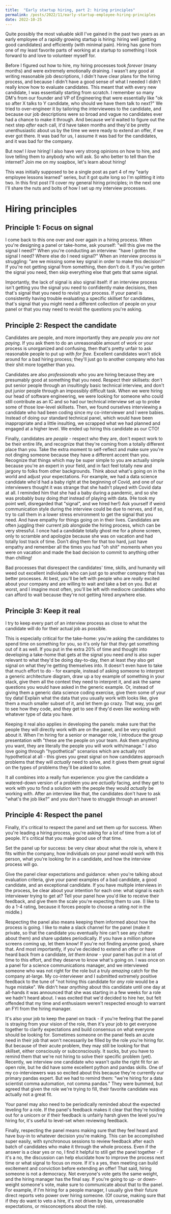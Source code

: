 ```yaml
---
title:  "Early startup hiring, part 2: hiring principles"
permalink: /posts/2022/11/early-startup-employee-hiring-principles
date: 2022-10-25
---
```


Quite possibly the most valuable skill I've gained in the past two years as an early employee of a rapidly growing startup is hiring: hiring well (getting good candidates) and efficiently (with minimal pain).
Hiring has gone from one of my least favorite parts of working at a startup to something I look forward to and love to volunteer myself for.

Before I figured out how to hire, my hiring processes took _forever_ (many months) and were extremely emotionally draining.
I wasn't any good at writing reasonable job descriptions, I didn't have clear plans for the hiring process, and because I didn't have a good sense of what I needed I didn't really know how to evaluate candidates.
This meant that with every new candidate, I was essentially starting from scratch.
I remember so many DM's from our founder and VP of Engineering that were essentially like "ok so after X talks to Y candidate, who should we have them talk to next?"
We tried to over-engineer it by tailoring the interviewees to the candidate, and because our job descriptions were so broad and vague no candidates ever had a chance to make it through.
And because we'd waited to figure out the next step _after_ each call, it'd have taken months and they'd be pretty unenthusiastic about us by the time we were ready to extend an offer, if we ever got there.
It was bad for us, I assume it was bad for the candidates, and it was bad for the company.

But now! I _love_ hiring!
I also have very strong opinions on how to hire, and love telling them to anybody who will ask.
So who better to tell than the internet?
Join me on my soapbox, let's learn about hiring!

This was initially supposed to be a single post as part 4 of my "early employee lessons learned" series, but it got quite long so I'm splitting it into two.
In this first post I'll cover my general hiring principles; in the next one I'll share the nuts and bolts of how I set up my interview processes.

# Hiring principles

## Principle 1: Focus on signal

I come back to this one over and over again in a hiring process. When you're designing a panel or take-home, ask yourself: "will this give me the signal I need?" When you're conducting an interview: "have I gotten the signal I need? Where else do I need signal?" When an interview process is struggling: "are we missing some key signal in order to make this decision?" If you're not getting signal from something, then don't do it. If you've gotten the signal you need, then skip everything else that gets that same signal.

Importantly, the lack of signal is also signal itself: if an interview process isn't getting you the signal you need to confidently make decisions, then that's signal that you need to revisit your process.
If your panel is consistently having trouble evaluating a specific skillset for candidates, that's signal that you might need a different collection of people on your panel or that you may need to revisit the questions you're asking.

## Principle 2: Respect the candidate

Candidates are people, and more importantly they are _people you are not paying_. If you ask them to do an unreasonable amount of work or your process is unorganized and confusing, then that's pretty unfair to ask reasonable people to put up with _for free_. Excellent candidates won't stick around for a bad hiring process; they'll just go to another company who has their shit more together than you. 

Candidates are also _professionals_ who you are hiring because they are presumably good at something that you need. Respect their skillsets: don't put senior people through an insultingly basic technical interview, and don't put junior people through an impossibly difficult task. 
When we were hiring our head of software engineering, we were looking for someone who could still contribute as an IC and so had our technical interview set up to probe some of those low-level skillsets.
Then, we found ourselves interviewing a candidate who had been coding since my co-interviewer and I were babies. 
Instead of doing our standard technical panel, which would have been inappropriate and a little insulting, we scrapped what we had planned and engaged at a higher level.
We ended up hiring this candidate as our CTO!

Finally, candidates are _people_ - respect who they are, don't expect work to be their entire life, and recognize that they're coming from a totally different place than you. Take the extra moment to self-reflect and make sure you're not dinging someone because they have a different accent than you. Recognize that things which may be super simple to you are actually simple because you're an expert in your field, and in fact feel totally new and jargony to folks from other backgrounds. Think about what's going on in the world and adjust your expectations.
For example, we had a data science candidate who'd had a baby right at the beginning of Covid, and one of our interviewers thought it was strange that she hadn't played with Covid data at all. I reminded him that she had a baby during a pandemic, and so she was probably busy doing _that_ instead of playing with data. (He took my point well, disregarded that "signal", and we hired her!)
Ask yourself if weird communication style during the interview could be due to nerves, and if so, try to call them in a lower stress environment to get the signal that you need. 
And have empathy for things going on in their lives. Candidates are often juggling their current job alongside the hiring process, which can be very stressful.
I once had a candidate totally ghost me for a phone screen, only to scramble and apologize because she was on vacation and had totally lost track of time. Don't ding them for that too hard, just have empathy and remember all the times you had "oh shit" moments when you were on vacation and made the bad decision to commit to anything other than chilling! 

Bad processes that disrespect the candidates' time, skills, and humanity will weed out excellent individuals who can just go to another company that has better processes. At best, you'll be left with people who are _really_ excited about your company and are willing to wait and take a bet on you. But at worst, and I imagine most often, you'll be left with mediocre candidates who can afford to wait because they're not getting hired anywhere else.

## Principle 3: Keep it real

I try to keep every part of an interview process as close to what the candidate will do for their actual job as possible.

This is especially critical for the take-home: you're asking the candidates to spend time on something for you, so it's only fair that _they_ get something out of it as well.
If you put in the extra 20% of time and thought into developing a take-home that gets at the signal you need _and_ is also super relevant to what they'd be doing day-to-day, then at least _they_ also get signal on what they're getting themselves into. 
It doesn't even have to take that much effort to do - for example, instead of asking someone to interpret a generic architecture diagram, draw up a toy example of something in your stack, give them all the context they need to interpret it, and ask the same questions you would have asked in the generic example.
Or, instead of giving them a generic data science coding exercise, give them some of your toy data! Explain what the data that you usually work with looks like, give them a much smaller subset of it, and let them go crazy.
That way, you get to see how they code, and they get to see if they'd even like working with whatever type of data you have.

Keeping it real also applies in developing the panels: make sure that the people they will directly work with are on the panel, and be very explicit about it.
When I'm hiring for a senior or manager role, I introduce the group presentation with "these are the people on your team. Ask them anything you want, they are literally the people you will work with/manage."
I also love going through "hypothetical" scenarios which are actually not hypothetical at all - this gives you great signal on how candidates approach problems that they will _actually_ need to solve, and it gives them great signal on the types of problems they'll be asked to solve.

It all combines into a really fun experience: you give the candidate a watered-down version of a problem you are _actually_ facing, and they get to work with you to find a solution with the people they would _actually_ be working with.
After an interview like that, the candidates don't have to ask "what's the job like?" and you don't have to struggle through an answer!

## Principle 4: Respect the panel

Finally, it's critical to respect the panel and set them up for success. When you're leading a hiring process, you're asking for a lot of time from a lot of people. It's critical that you make good use of that time.

Set the panel up for success: be very clear about what the role is, where it fits within the company, how individuals on your panel would work with this person, what you're looking for in a candidate, and how the interview process will go.

Give the panel clear expectations and guidance: when you're talking about evaluation criteria, give your panel examples of a bad candidate, a good candidate, and an exceptional candidate. If you have multiple interviews in the process, be clear about your intention for each one: what signal is each interviewer trying to get at?
Tell your panel how you'd like to receive their feedback, and give them the scale you're expecting them to use.
(I like to do a 1-4 rating, because it forces people to choose a rating _not_ in the middle.)

Respecting the panel also means keeping them informed about how the process is going. 
I like to make a slack channel for the panel (make it private, so that the candidate you eventually hire can't see any chatter about them) and share updates periodically.
If you have a million phone screens coming up, let them know!
If you're not finding anyone good, share that.
And most importantly, if you've decided to extend an offer or have heard back from a candidate, _let them know_ - your panel has put in a lot of time to this effort, and they deserve to know what's going on.
I was once on a panel for a science communications manager, and we interviewed someone who was not right for the role but a truly _amazing_ catch for the company at-large. My co-interviewer and I submitted extremely positive feedback to the tune of "not hiring this candidate for _any role_ would be a huge mistake". We didn't hear _anything_ about this candidate until one day at all-hands it was announced that she was starting in a few weeks for a role we hadn't heard about.
I was excited that we'd decided to hire her, but felt offended that my time and enthusiasm weren't respected enough to warrant an FYI from the hiring manager.

It's also your job to keep the panel on track - if you're feeling that the panel is straying from your vision of the role, then it's your job to get everyone together to clarify expectations and build consensus on what everyone should be looking for.
Sometimes someone on the panel feels an acute need in their job that won't necessarily be filled by the  role you're hiring for. But because of their acute problem, they may still be looking for that skillset, either consciously or subconsciously. It sucks, but you have to remind them that we're not hiring to solve their specific problem (yet). 
Recently, we interview one candidate who wasn't quite the right fit for an open role, but he did have some excellent python and pandas skills. One of my co-interviewers was so excited about this because they're currently our primary pandas expert. But we had to remind them: "we're hiring for a data scientist comma automation, not comma pandas." They were bummed, but agreed that given the role we're trying to fill, their favorite candidate was actually not a great fit.

Your panel may also need to be periodically reminded about the expected leveling for a role. If the panel's feedback makes it clear that they're holding out for a unicorn or if their feedback is unfairly harsh given the level you're hiring for, it's useful to level-set when reviewing feedback.

Finally, respecting the panel means making sure that they feel heard and have buy-in to whatever decision you're making.
This can be accomplished super easily, with synchronous sessions to review feedback after each batch of candidates who make it through the whole process.
Even if the answer is a clear yes or no, I find it helpful to still get the panel together - if it's a no, the discussion can help elucidate how to improve the process next time or what signal to focus on more. If it's a yes, then meeting can build excitement and conviction before extending an offer!
That said, hiring someone is not a democracy. Not everyone's vote gets the same weight, and the hiring manager has the final say.
If you're going to up- or down-weight someone's vote, make sure to communicate about that to the panel.
For example, if I'm hiring for a people manager, I usually give their future direct reports veto power over hiring someone. (Of course, making sure that if they do want to veto a hire, it's not driven by bias, unreasonable expectations, or misconceptions about the role). 

